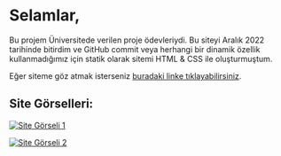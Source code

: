 # Selamlar,

Bu projem Üniversitede verilen proje ödevleriydi. Bu siteyi Aralık 2022 tarihinde bitirdim ve GitHub commit veya herhangi bir dinamik özellik kullanmadığımız için statik olarak sitemi HTML & CSS ile oluşturmuştum.

Eğer siteme göz atmak isterseniz [buradaki linke tıklayabilirsiniz](https://dashing-begonia-3b84b0.netlify.app/).

## Site Görselleri:

[![Site Görseli 1](![image](https://github.com/user-attachments/assets/01d3088c-6fe1-4767-bd7c-e26af1c61982)
)](https://hizliresim.com/q39201k.png)

[![Site Görseli 2](https://i.hizliresim.com/3nnl05q.jpg)](https://hizliresim.com/3nnl05q.jpg)
